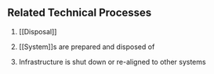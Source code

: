 ## Related Technical Processes
1. [[Disposal]]

1. [[System]]s are prepared and disposed of
2. Infrastructure is shut down or re-aligned to other systems